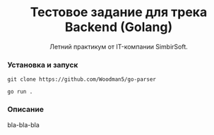 <h1 align="center">Тестовое задание для трека Backend (Golang)</h1>
<p align="center">Летний практикум от IT-компании SimbirSoft.</p>

### Установка и запуск
`git clone https://github.com/Woodman5/go-parser`

`go run .`

### Описание
bla-bla-bla